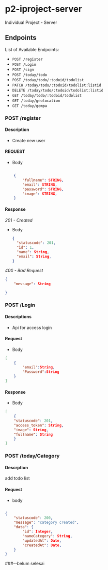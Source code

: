 # p2-iproject-server

Individual Project - Server

## Endpoints

List of Available Endpoints:

- `POST /register`
- `POST /Login`
- `POST /sign`
- `POST /today/todo`
- `POST /today/todo/:todoid/todolist`
- `PATCH /today/todo/:todoid/todolist:listid`
- `DELETE /today/todo/:todoid/todolist:listid`
- `GET /today/todo/:todoid/todolist`
- `GET /today/geolocation`
- `GET /today/gempa`

### POST /register

#### Description

- Create new user

#### REQUEST

- Body

```json

    {
        "fullname": STRING,
        "email": STRING,
        "password": STRING,
        "image": STRING,
    }

```

#### Response

_201 - Created_

- Body

  ```json
  {
    "statuscode": 201,
    "id": 1,
    "name": String,
    "email": String,
  }
  ```

_400 - Bad Request_

```json
{
    "message": String

}

```

### POST /Login

#### Descriptions

- Api for access login

#### Request

- Body

```json
[
    {
        "email":String,
        "Password":String
    }
]

```

#### Response

- Body

```json
[
    {
    "statuscode": 201,
    "access_token": String,
    "image": String,
    "fullname": String
    }
]
```

### POST /today/Category

#### Descrption

add todo list

#### Request

- body

```json

{
    "statuscode": 200,
    "message": "category created",
    "data": {
        "id": Integer,
        "nameCategory": String,
        "updatedAt": Date,
        "createdAt": Date,
    }
}

```

###--belum selesai
